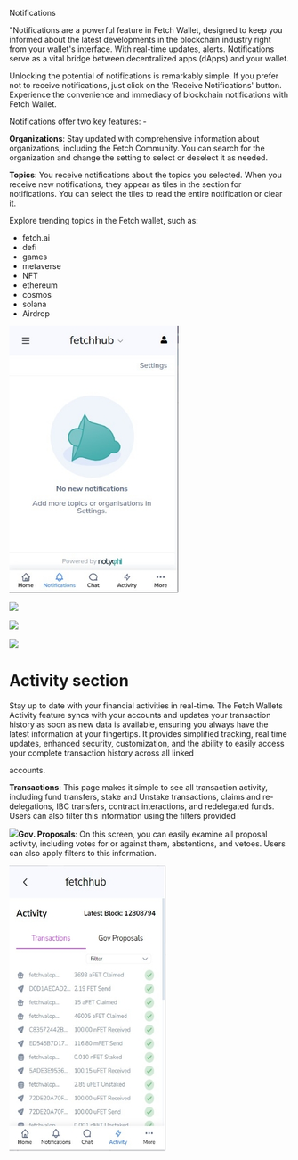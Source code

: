 ﻿Notifications 

"Notifications are a powerful feature in Fetch Wallet, designed to keep you informed about the latest developments in the blockchain industry right from your wallet's interface. With real-time updates, alerts. Notifications serve as a vital bridge between decentralized apps (dApps) and your wallet.

Unlocking the potential of notifications is remarkably simple. If you prefer not to receive notifications, just click on the 'Receive Notifications' button. Experience the convenience and immediacy of blockchain notifications with Fetch Wallet.

Notifications offer two key features: -

**Organizations**: Stay updated with comprehensive information about organizations, including the Fetch Community. You can search for the organization and change the setting to select or deselect it as needed.

**Topics**: You receive notifications about the topics you selected. When you receive new notifications, they appear as tiles in the section for notifications. You can select the tiles to read the entire notification or clear it.

Explore trending topics in the Fetch wallet, such as:

- fetch.ai
- defi
- games
- metaverse
- NFT
- ethereum
- cosmos
- solana
- Airdrop

![](Aspose.Words.abd918f6-10a8-4825-820d-2326aa1c26cb.001.jpeg)

![](Aspose.Words.abd918f6-10a8-4825-820d-2326aa1c26cb.002.png)

![](Aspose.Words.abd918f6-10a8-4825-820d-2326aa1c26cb.003.png)

![](Aspose.Words.abd918f6-10a8-4825-820d-2326aa1c26cb.004.png)


# <a name="_toc_250002"></a>Activity section

Stay up to date with your financial activities in real-time. The Fetch Wallets Activity feature syncs with your accounts and updates your transaction history as soon as new data is available, ensuring you always have the latest information at your fingertips. It provides simplified tracking, real time updates, enhanced security, customization, and the ability to easily access your complete transaction history across all linked

accounts.

**Transactions**: This page makes it simple to see all transaction activity, including fund transfers, stake and Unstake transactions, claims and re-delegations, IBC transfers, contract interactions, and redelegated funds. Users can also filter this information using the filters provided

![](Aspose.Words.abd918f6-10a8-4825-820d-2326aa1c26cb.005.png)**Gov. Proposals**: On this screen, you can easily examine all proposal activity, including votes for or against them, abstentions, and vetoes. Users can also apply filters to this information.

![](Aspose.Words.abd918f6-10a8-4825-820d-2326aa1c26cb.006.jpeg)



